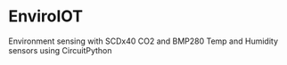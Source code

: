 # EnviroIOT
Environment sensing with SCDx40 CO2 and BMP280 Temp and Humidity sensors using CircuitPython
